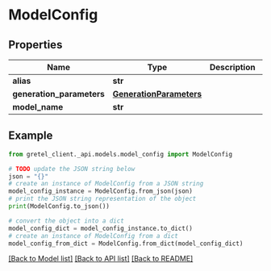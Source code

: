 # ModelConfig


## Properties

Name | Type | Description | Notes
------------ | ------------- | ------------- | -------------
**alias** | **str** |  | 
**generation_parameters** | [**GenerationParameters**](GenerationParameters.md) |  | 
**model_name** | **str** |  | 

## Example

```python
from gretel_client._api.models.model_config import ModelConfig

# TODO update the JSON string below
json = "{}"
# create an instance of ModelConfig from a JSON string
model_config_instance = ModelConfig.from_json(json)
# print the JSON string representation of the object
print(ModelConfig.to_json())

# convert the object into a dict
model_config_dict = model_config_instance.to_dict()
# create an instance of ModelConfig from a dict
model_config_from_dict = ModelConfig.from_dict(model_config_dict)
```
[[Back to Model list]](../README.md#documentation-for-models) [[Back to API list]](../README.md#documentation-for-api-endpoints) [[Back to README]](../README.md)


